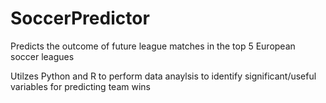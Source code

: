 # SoccerPredictor
Predicts the outcome of future league matches in the top 5 European soccer leagues

Utilzes Python and R to perform data anaylsis to identify significant/useful variables for predicting team wins
